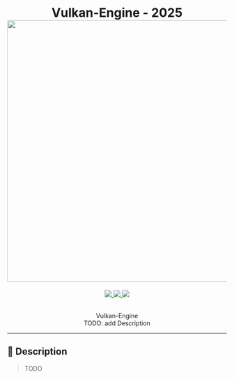 <h1 align="center">
  Vulkan-Engine - 2025<br>
  <img src="https://raw.githubusercontent.com/catppuccin/catppuccin/main/assets/palette/macchiato.png" width="600px"/>
  <br>
</h1>

<div align="center">
  <p></p>
  <div align="center">
     <a href="https://github.com/Leorevoir/Vulkan-Engine/stargazers">
        <img src="https://img.shields.io/github/stars/Leorevoir/Vulkan-Engine?color=F5BDE6&labelColor=303446&style=for-the-badge&logo=starship&logoColor=F5BDE6">
     </a>
     <a href="https://github.com/Leorevoir/Vulkan-Engine/">
        <img src="https://img.shields.io/github/repo-size/Leorevoir/Vulkan-Engine?color=C6A0F6&labelColor=303446&style=for-the-badge&logo=github&logoColor=C6A0F6">
     </a>
     <a href="https://github.com/Leorevoir/Vulkan-Engine/blob/main/LICENSE">
        <img src="https://img.shields.io/static/v1.svg?style=for-the-badge&label=License&message=GNU&colorA=313244&colorB=F5A97F&logo=unlicense&logoColor=F5A97F&"/>
     </a>
  </div>
  <br>
</div>

<p align="center">
  Vulkan-Engine<br>
    TODO: add Description
</p>

---

## 📰 Description

> TODO
